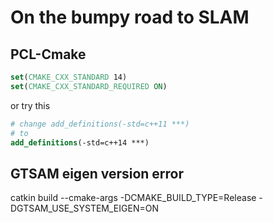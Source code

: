 # On the bumpy road to SLAM

## PCL-Cmake

```cmake
set(CMAKE_CXX_STANDARD 14)
set(CMAKE_CXX_STANDARD_REQUIRED ON)
```
or try this
```cmake
# change add_definitions(-std=c++11 ***) 
# to
add_definitions(-std=c++14 ***) 
```


## GTSAM eigen version error

catkin build --cmake-args -DCMAKE_BUILD_TYPE=Release -DGTSAM_USE_SYSTEM_EIGEN=ON